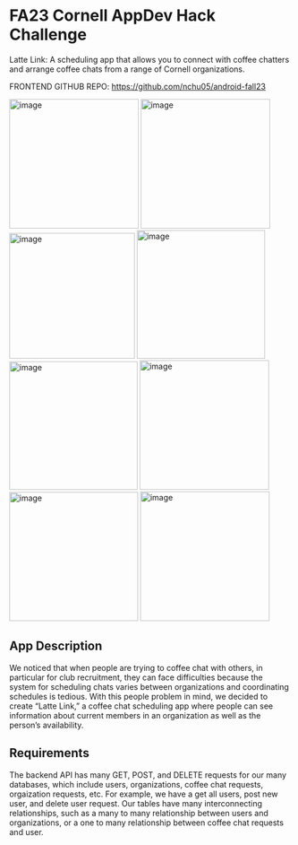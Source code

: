 # FA23 Cornell AppDev Hack Challenge

Latte Link:
A scheduling app that allows you to connect with coffee chatters and arrange coffee chats from a range of Cornell organizations.

FRONTEND GITHUB REPO: https://github.com/nchu05/android-fall23

<img width="231" alt="image" src="https://github.com/kych23/hack-challenge/assets/108193938/5e5e294d-108e-408e-be4e-c7d712245027">
<img width="231" alt="image" src="https://github.com/kych23/hack-challenge/assets/108193938/a5cb0aae-a6a8-4abb-bf33-c7cd1b5c42a3">
<img width="224" alt="image" src="https://github.com/kych23/hack-challenge/assets/108193938/cd6e1977-5636-4480-a803-9a06a4fa85ed">
<img width="229" alt="image" src="https://github.com/kych23/hack-challenge/assets/108193938/46e27cfe-ce35-42a4-960d-94b2a28d27bb">
<img width="229" alt="image" src="https://github.com/kych23/hack-challenge/assets/108193938/3edb8a90-f0ad-4313-aa05-678a5da70812">
<img width="231" alt="image" src="https://github.com/kych23/hack-challenge/assets/108193938/2025632b-6cbe-4b7d-8fe3-9ea332f2662e">
<img width="230" alt="image" src="https://github.com/kych23/hack-challenge/assets/108193938/1b1cb555-7754-4e83-9d36-cc1b6dc6e68b">
<img width="231" alt="image" src="https://github.com/kych23/hack-challenge/assets/108193938/05e6a070-e03a-4175-b741-e142721289de">


## App Description
We noticed that when people are trying to coffee chat with others, in particular for club recruitment, they can face difficulties because the system for scheduling chats varies between organizations and coordinating schedules is tedious. With this people problem in mind, we decided to create “Latte Link,” a coffee chat scheduling app where people can see information about current members in an organization as well as the person’s availability.

## Requirements
The backend API has many GET, POST, and DELETE requests for our many databases, which include users, organizations, coffee chat requests, orgaization requests, etc. For example, we have a get all users, post new user, and delete user request. Our tables have many interconnecting relationships, such as a many to many relationship between users and organizations, or a one to many relationship between coffee chat requests and user.





